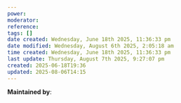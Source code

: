 ```yaml
---
power: 
moderator: 
reference: 
tags: []
date created: Wednesday, June 18th 2025, 11:36:33 pm
date modified: Wednesday, August 6th 2025, 2:05:18 am
time created: Wednesday, June 18th 2025, 11:36:33 pm
last update: Thursday, August 7th 2025, 9:27:07 pm
created: 2025-06-18T19:36
updated: 2025-08-06T14:15
---
```

**Maintained by**: 

